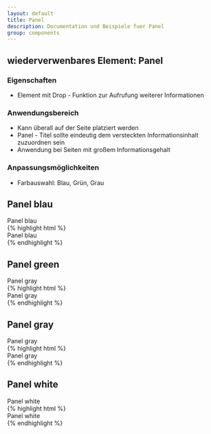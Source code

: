 ```yaml
---
layout: default
title: Panel
description: Documentation und Beispiele fuer Panel
group: components
---
```


## wiederverwenbares Element: Panel
### Eigenschaften
* Element mit Drop - Funktion zur Aufrufung weiterer Informationen

### Anwendungsbereich
* Kann überall auf der Seite platziert werden
* Panel - Titel sollte eindeutig dem versteckten Informationsinhalt zuzuordnen sein
* Anwendung bei Seiten mit großem Informationsgehalt


### Anpassungsmöglichkeiten
* Farbauswahl: Blau, Grün, Grau

<!-- panel -->
<section>
  <h1>Panel blau</h1>
  <div class="container">
    <div class="row">
      <div class="panel panel-blue">
        <div class="panel-heading panel-collapsed">
          <span class="panel-title">Panel blau</span>
          <span class="pull-right clickable">
            <i class="fa fa-angle-down"></i>
          </span>
        </div>
        <div class="panel-body" style="display: none;">
          Lorem ipsum dolor sit amet, consetetur sadipscing elitr, sed diam nonumy eirmod tempor invidunt ut labore et dolore magna
          aliquyam erat, sed diam voluptua. At vero eos et accusam et justo duo dolores et ea rebum. Stet clita kasd
          gubergren, no sea takimata sanctus est Lorem ipsum dolor sit amet. Lorem ipsum dolor sit amet, consetetur sadipscing
          eli
        </div>
      </div>
    </div>
  </div>
  {% highlight html %}
  <div class="container">
    <div class="row">
      <div class="panel panel-blue">
        <div class="panel-heading panel-collapsed">
          <span class="panel-title">Panel blau</span>
          <span class="pull-right clickable">
            <i class="fa fa-angle-down"></i>
          </span>
        </div>
        <div class="panel-body" style="display: none;">
          Lorem ipsum dolor sit amet, consetetur sadipscing elitr, sed diam nonumy eirmod tempor invidunt ut labore et dolore magna
          aliquyam erat, sed diam voluptua. At vero eos et accusam et justo duo dolores et ea rebum. Stet clita kasd
          gubergren, no sea takimata sanctus est Lorem ipsum dolor sit amet. Lorem ipsum dolor sit amet, consetetur sadipscing
          eli
        </div>
      </div>
    </div>
  </div>
  {% endhighlight %}
</section>

<!-- panel -->
<section>
  <h1>Panel green</h1>
  <div class="container">
    <div class="row">
      <div class="panel panel-gray">
        <div class="panel-heading panel-collapsed">
          <span class="panel-title">Panel gray</span>
          <span class="pull-right clickable">
            <i class="fa fa-angle-down"></i>
          </span>
        </div>
        <div class="panel-body" style="display: none;">
          Lorem ipsum dolor sit amet, consetetur sadipscing elitr, sed diam nonumy eirmod tempor invidunt ut labore et dolore magna
          aliquyam erat, sed diam voluptua. At vero eos et accusam et justo duo dolores et ea rebum. Stet clita kasd
          gubergren, no sea takimata sanctus est Lorem ipsum dolor sit amet. Lorem ipsum dolor sit amet, consetetur sadipscing
          eli
        </div>
      </div>
    </div>
  </div>
  {% highlight html %}
  <div class="container">
    <div class="row">
      <div class="panel panel-gray">
        <div class="panel-heading panel-collapsed">
          <span class="panel-title">Panel gray</span>
          <span class="pull-right clickable">
            <i class="fa fa-angle-down"></i>
          </span>
        </div>
        <div class="panel-body" style="display: none;">
          Lorem ipsum dolor sit amet, consetetur sadipscing elitr, sed diam nonumy eirmod tempor invidunt ut labore et dolore magna
          aliquyam erat, sed diam voluptua. At vero eos et accusam et justo duo dolores et ea rebum. Stet clita kasd
          gubergren, no sea takimata sanctus est Lorem ipsum dolor sit amet. Lorem ipsum dolor sit amet, consetetur sadipscing
          eli
        </div>
      </div>
    </div>
  </div>
  {% endhighlight %}
</section>

<!-- panel -->
<section>
  <h1>Panel gray</h1>
  <div class="container">
    <div class="row">
      <div class="panel panel-gray">
        <div class="panel-heading panel-collapsed">
          <span class="panel-title">Panel gray</span>
          <span class="pull-right clickable">
            <i class="fa fa-angle-down"></i>
          </span>
        </div>
        <div class="panel-body" style="display: none;">
          Lorem ipsum dolor sit amet, consetetur sadipscing elitr, sed diam nonumy eirmod tempor invidunt ut labore et dolore magna
          aliquyam erat, sed diam voluptua. At vero eos et accusam et justo duo dolores et ea rebum. Stet clita kasd
          gubergren, no sea takimata sanctus est Lorem ipsum dolor sit amet. Lorem ipsum dolor sit amet, consetetur sadipscing
          eli
        </div>
      </div>
    </div>
  </div>
  {% highlight html %}
  <div class="container">
    <div class="row">
      <div class="panel panel-gray">
        <div class="panel-heading panel-collapsed">
          <span class="panel-title">Panel gray</span>
          <span class="pull-right clickable">
            <i class="fa fa-angle-down"></i>
          </span>
        </div>
        <div class="panel-body" style="display: none;">
          Lorem ipsum dolor sit amet, consetetur sadipscing elitr, sed diam nonumy eirmod tempor invidunt ut labore et dolore magna
          aliquyam erat, sed diam voluptua. At vero eos et accusam et justo duo dolores et ea rebum. Stet clita kasd
          gubergren, no sea takimata sanctus est Lorem ipsum dolor sit amet. Lorem ipsum dolor sit amet, consetetur sadipscing
          eli
        </div>
      </div>
    </div>
  </div>
  {% endhighlight %}
</section>

<!-- panel -->
<section>
  <h1>Panel white</h1>
  <div class="container">
    <div class="row">
      <div class="panel panel-white">
        <div class="panel-heading panel-collapsed">
          <span class="panel-title">Panel white</span>
          <span class="pull-right clickable">
            <i class="fa fa-angle-down"></i>
          </span>
        </div>
        <div class="panel-body" style="display: none;">
          Lorem ipsum dolor sit amet, consetetur sadipscing elitr, sed diam nonumy eirmod tempor invidunt ut labore et dolore magna
          aliquyam erat, sed diam voluptua. At vero eos et accusam et justo duo dolores et ea rebum. Stet clita kasd
          gubergren, no sea takimata sanctus est Lorem ipsum dolor sit amet. Lorem ipsum dolor sit amet, consetetur sadipscing
          eli
        </div>
      </div>
    </div>
  </div>
  {% highlight html %}
  <div class="container">
    <div class="row">
      <div class="panel panel-white">
        <div class="panel-heading panel-collapsed">
          <span class="panel-title">Panel white</span>
          <span class="pull-right clickable">
            <i class="fa fa-angle-down"></i>
          </span>
        </div>
        <div class="panel-body" style="display: none;">
          Lorem ipsum dolor sit amet, consetetur sadipscing elitr, sed diam nonumy eirmod tempor invidunt ut labore et dolore magna
          aliquyam erat, sed diam voluptua. At vero eos et accusam et justo duo dolores et ea rebum. Stet clita kasd
          gubergren, no sea takimata sanctus est Lorem ipsum dolor sit amet. Lorem ipsum dolor sit amet, consetetur sadipscing
          eli
        </div>
      </div>
    </div>
  </div>
  {% endhighlight %}
</section>
